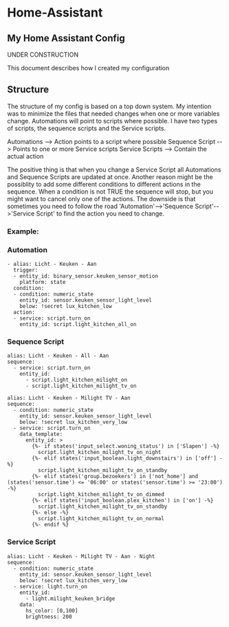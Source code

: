 # Home-Assistant
## My Home Assistant Config

UNDER CONSTRUCTION

This document describes how I created my configuration

## Structure

The structure of my config is based on a top down system.
My intention was to minimize the files that needed changes when one or more variables change.
Automations will point to scripts where possible.
I have two types of scripts, the sequence scripts and the Service scripts.

Automations --> Action points to a script where possible
Sequence Script --> Points to one or more Service scripts
Service Scripts --> Contain the actual action

The positive thing is that when you change a Service Script all Automations and Sequence Scripts are updated at once.
Another reason might be the possiblity to add some different conditions to different actions in the sequence.
When a condition is not TRUE the sequence will stop, but you might want to cancel only one of the actions.
The downside is that sometimes you need to follow the road 'Automation'-->'Sequence Script'-->'Service Script' to find the action you need to change.

### Example:
### Automation
```
- alias: Licht - Keuken - Aan
  trigger:
  - entity_id: binary_sensor.keuken_sensor_motion
    platform: state
  condition:
  - condition: numeric_state
    entity_id: sensor.keuken_sensor_light_level
    below: !secret lux_kitchen_low
  action:
  - service: script.turn_on
    entity_id: script.light_kitchen_all_on
```
### Sequence Script
```
alias: Licht - Keuken - All - Aan
sequence:
  - service: script.turn_on
    entity_id:
      - script.light_kitchen_milight_on
      - script.light_kitchen_milight_tv_on
```
```
alias: Licht - Keuken - Milight TV - Aan
sequence:
  - condition: numeric_state
    entity_id: sensor.keuken_sensor_light_level
    below: !secret lux_kitchen_very_low
  - service: script.turn_on
    data_template:
      entity_id: >
        {%- if states('input_select.woning_status') in ['Slapen'] -%}
          script.light_kitchen_milight_tv_on_night
        {%- elif states('input_boolean.light_downstairs') in ['off'] -%}
          script.light_kitchen_milight_tv_on_standby      
        {%- elif states('group.bezoekers') in ['not_home'] and (states('sensor.time') <= '06:00' or states('sensor.time') >= '23:00') -%}
          script.light_kitchen_milight_tv_on_dimmed
        {%- elif states('input_boolean.plex_kitchen') in ['on'] -%}
          script.light_kitchen_milight_tv_on_standby
        {%- else -%}
          script.light_kitchen_milight_tv_on_normal
        {%- endif %}
```
### Service Script
```
alias: Licht - Keuken - Milight TV - Aan - Night
sequence:
  - condition: numeric_state
    entity_id: sensor.keuken_sensor_light_level
    below: !secret lux_kitchen_very_low
  - service: light.turn_on
    entity_id:
      - light.milight_keuken_bridge
    data:
      hs_color: [0,100]
      brightness: 200
```